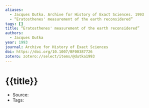 ```yaml
---
aliases:
  - Jacques Dutka. Archive for History of Exact Sciences. 1993
  - “Eratosthenes' measurement of the earth reconsidered”
tags: []
title: “Eratosthenes' measurement of the earth reconsidered”
authors:
  - Jacques Dutka
year: 1993
journal: Archive for History of Exact Sciences
doi: https://doi.org/10.1007/BF00387726
zotero: zotero://select/items/@dutka1993
---
```

<!-- START_TEMPLATE -->
# {{title}}

- Source:
- Tags: 
<!-- END_TEMPLATE -->